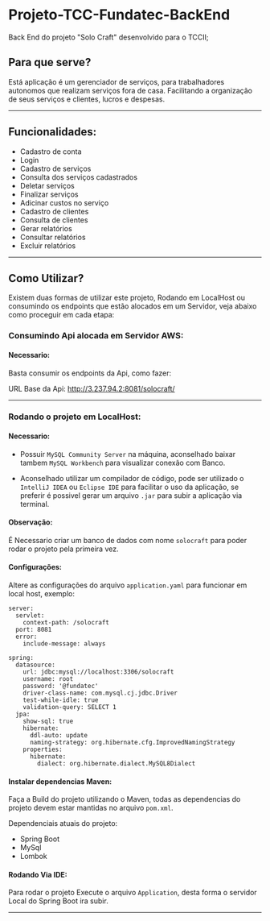 # Projeto-TCC-Fundatec-BackEnd

Back End do projeto "Solo Craft" desenvolvido para o TCCII;

## Para que serve? 

Está aplicação é um gerenciador de serviços, para trabalhadores autonomos que realizam serviços fora de casa.
Facilitando a organização de seus serviços e clientes, lucros e despesas.

---

## Funcionalidades: 

- Cadastro de conta
- Login
- Cadastro de serviços
- Consulta dos serviços cadastrados
- Deletar serviços
- Finalizar serviços
- Adicinar custos no serviço
- Cadastro de clientes
- Consulta de clientes
- Gerar relatórios
- Consultar relatórios
- Excluir relatórios

---

## Como Utilizar? 

Existem duas formas de utilizar este projeto, Rodando em LocalHost ou consumindo os endpoints que estão alocados em um Servidor, veja abaixo como proceguir em cada etapa:

### Consumindo Api alocada em Servidor AWS:

#### Necessario:

Basta consumir os endpoints da Api, como fazer: 

URL Base da Api: http://3.237.94.2:8081/solocraft/

--- 

### Rodando o projeto em LocalHost:

#### Necessario:

- Possuir `MySQL Community Server` na máquina, aconselhado baixar tambem `MySQL Workbench` para visualizar conexão com Banco.


- Aconselhado utilizar um compilador de código, pode ser utilizado o `IntelliJ IDEA` ou `Eclipse IDE` para facilitar o uso da aplicação, se preferir é possivel gerar um arquivo `.jar` para subir a aplicação via terminal.

#### Observação:
É Necessario criar um banco de dados com nome `solocraft` para poder rodar o projeto pela primeira vez.

#### Configurações:

Altere as configurações do arquivo `application.yaml` para funcionar em local host, exemplo:

``` 
server:
  servlet:
    context-path: /solocraft
  port: 8081
  error:
    include-message: always

spring:
  datasource:
    url: jdbc:mysql://localhost:3306/solocraft
    username: root
    password: '@fundatec'
    driver-class-name: com.mysql.cj.jdbc.Driver
    test-while-idle: true
    validation-query: SELECT 1
  jpa:
    show-sql: true
    hibernate:
      ddl-auto: update
      naming-strategy: org.hibernate.cfg.ImprovedNamingStrategy
    properties:
      hibernate:
        dialect: org.hibernate.dialect.MySQL8Dialect
```

#### Instalar dependencias Maven: 

Faça a Build do projeto utilizando o Maven, todas as dependencias do projeto devem estar mantidas no arquivo `pom.xml`.

Dependenciais atuais do projeto: 

- Spring Boot
- MySql
- Lombok

#### Rodando Via IDE: 

Para rodar o projeto Execute o arquivo `Application`, desta forma o servidor Local do Spring Boot ira subir.

---
